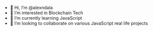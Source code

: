 - 👋 Hi, I’m @alexndala
- 👀 I’m interested in Blockchain Tech
- 🌱 I’m currently learning JavaScript
- 💞️ I’m looking to collaborate on various JavaScript real life projects

<!---
alexndala/alexndala is a ✨ special ✨ repository because its `README.md` (this file) appears on your GitHub profile.
You can click the Preview link to take a look at your changes.
--->
